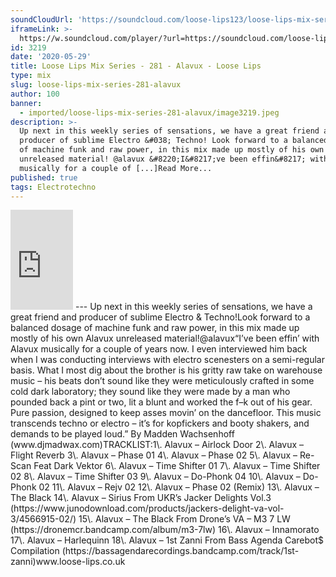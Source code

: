 ```yaml
---
soundCloudUrl: 'https://soundcloud.com/loose-lips123/loose-lips-mix-series-281-alavux'
iframeLink: >-
  https://w.soundcloud.com/player/?url=https://soundcloud.com/loose-lips123/loose-lips-mix-series-281-alavux&color=00aabb&auto_play=false&hide_related=false&show_comments=true&show_user=true&show_reposts=false
id: 3219
date: '2020-05-29'
title: Loose Lips Mix Series - 281 - Alavux - Loose Lips
type: mix
slug: loose-lips-mix-series-281-alavux
author: 100
banner:
  - imported/loose-lips-mix-series-281-alavux/image3219.jpeg
description: >-
  Up next in this weekly series of sensations, we have a great friend and
  producer of sublime Electro &#038; Techno! Look forward to a balanced dosage
  of machine funk and raw power, in this mix made up mostly of his own Alavux
  unreleased material! @alavux &#8220;I&#8217;ve been effin&#8217; with Alavux
  musically for a couple of [...]Read More...
published: true
tags: Electrotechno
---
```

<iframe id="sc-widget" title="title" width="100" height="160" scrolling="no" frameborder="yes" allow="autoplay" src="https://w.soundcloud.com/player/?url=https://soundcloud.com/loose-lips123/loose-lips-mix-series-281-alavux&amp;color=00aabb&amp;auto_play=false&amp;hide_related=false&amp;show_comments=true&amp;show_user=true&amp;show_reposts=false"></iframe>
---
Up next in this weekly series of sensations, we have a great friend and producer of sublime Electro & Techno!Look forward to a balanced dosage of machine funk and raw power, in this mix made up mostly of his own Alavux unreleased material!@alavux“I’ve been effin’ with Alavux musically for a couple of years now. I even interviewed him back when I was conducting interviews with electro scenesters on a semi-regular basis. What I most dig about the brother is his gritty raw take on warehouse music – his beats don’t sound like they were meticulously crafted in some cold dark laboratory; they sound like they were made by a man who pounded back a pint or two, lit a blunt and worked the f–k out of his gear. Pure passion, designed to keep asses movin’ on the dancefloor. This music transcends techno or electro – it’s for kopfickers and booty shakers, and demands to be played loud.” By Madden Wachsenhoff (www.djmadwax.com)TRACKLIST:1\. Alavux – Airlock Door  
2\. Alavux – Flight Reverb  
3\. Alavux – Phase 01  
4\. Alavux – Phase 02  
5\. Alavux – Re-Scan Feat Dark Vektor  
6\. Alavux – Time Shifter 01  
7\. Alavux – Time Shifter 02  
8\. Alavux – Time Shifter 03  
9\. Alavux – Do-Phonk 04  
10\. Alavux – Do-Phonk 02  
11\. Alavux – Rejv 02  
12\. Alavux – Phase 02 (Remix)  
13\. Alavux – The Black  
14\. Alavux – Sirius From UKR’s Jacker Delights Vol.3  
(https://www.junodownload.com/products/jackers-delight-va-vol-3/4566915-02/)  
15\. Alavux – The Black From Drone’s VA – M3 7 LW (https://dronemcr.bandcamp.com/album/m3-7lw)  
16\. Alavux – Innamorato  
17\. Alavux – Harlequinn  
18\. Alavux – 1st Zanni From Bass Agenda Carebot$ Compilation (https://bassagendarecordings.bandcamp.com/track/1st-zanni)www.loose-lips.co.uk